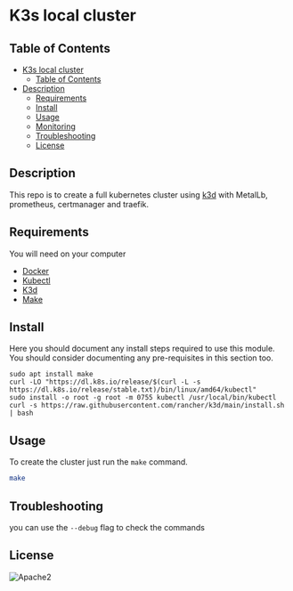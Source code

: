# K3s local cluster

## Table of Contents

- [K3s local cluster](#Readme.md)
  - [Table of Contents](#table-of-contents)
- [Description](#description)
  - [Requirements](#requirements)
  - [Install](#install)
  - [Usage](#usage)
  - [Monitoring](#monitoring)
  - [Troubleshooting](#troubleshooting)
  - [License](#license)

## Description

This repo is to create a full kubernetes cluster using [k3d](https://k3d.io/) with MetalLb, prometheus, certmanager and traefik.

## Requirements

You will need on your computer

* [Docker](https://docs.docker.com/engine/install/ubuntu/)
* [Kubectl](https://kubernetes.io/docs/tasks/tools/install-kubectl-linux/#install-kubectl-on-linux)
* [K3d](https://k3d.io/)
* [Make](https://tldp.org/HOWTO/Software-Building-HOWTO-3.html)

## Install

Here you should document any install steps required to use this module. You should consider documenting any pre-requisites in this section too.

```console
sudo apt install make
curl -LO "https://dl.k8s.io/release/$(curl -L -s https://dl.k8s.io/release/stable.txt)/bin/linux/amd64/kubectl"
sudo install -o root -g root -m 0755 kubectl /usr/local/bin/kubectl
curl -s https://raw.githubusercontent.com/rancher/k3d/main/install.sh | bash
```

## Usage

To create the cluster just run the `make` command.

```sh
make
```

## Troubleshooting

you can use the `--debug` flag to check the commands

## License

![Apache2](https://img.shields.io/github/license/dxas90/k3d-cluster)
